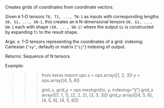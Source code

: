 Creates grids of coordinates from coordinate vectors.

Given `N` 1-D tensors `T0, T1, ..., TN-1` as inputs with corresponding
lengths `S0, S1, ..., SN-1`, this creates an `N` N-dimensional tensors
`G0, G1, ..., GN-1` each with shape `(S0, ..., SN-1)` where the output
`Gi` is constructed by expanding `Ti` to the result shape.

Args:
    x: 1-D tensors representing the coordinates of a grid.
    indexing: Cartesian (`"xy"`, default) or matrix (`"ij"`) indexing
        of output.

Returns:
    Sequence of N tensors.

Example:
>>> from keras import ops
>>> x = ops.array([1, 2, 3])
>>> y = ops.array([4, 5, 6])

>>> grid_x, grid_y = ops.meshgrid(x, y, indexing="ij")
>>> grid_x
array([[1, 1, 1],
       [2, 2, 2],
       [3, 3, 3]])
>>> grid_y
array([[4, 5, 6],
       [4, 5, 6],
       [4, 5, 6]])
